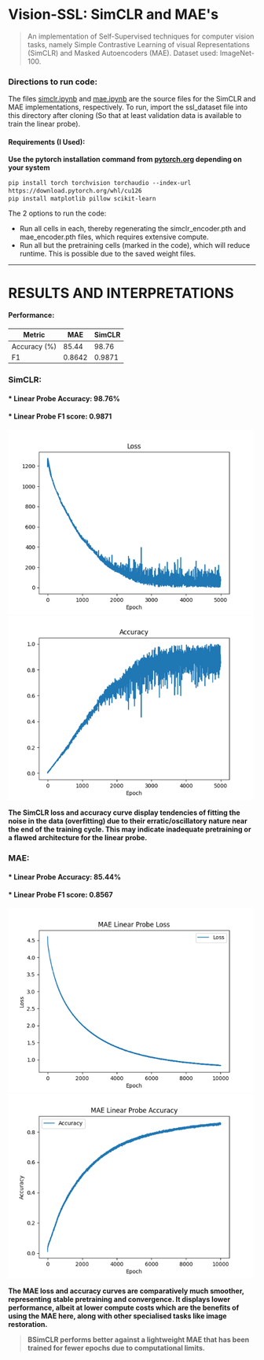 # Vision-SSL: SimCLR and MAE's
> An implementation of Self-Supervised techniques for computer vision tasks, namely Simple Contrastive Learning of visual Representations (SimCLR) and Masked Autoencoders (MAE). Dataset used: ImageNet-100.
### Directions to run code: 
The files [simclr.ipynb](https://github.com/shreshth3000/Vision-SSL/blob/main/simclr.ipynb) and [mae.ipynb](https://github.com/shreshth3000/Vision-SSL/blob/main/mae.ipynb) are the source files for the SimCLR and MAE implementations, respectively. To run, import the ssl_dataset file into this directory after cloning (So that at least validation data is available to train the linear probe).
#### Requirements (I Used): 
**Use the pytorch installation command from [pytorch.org](https://pytorch.org/get-started/locally/) depending on your system**
```
pip install torch torchvision torchaudio --index-url https://download.pytorch.org/whl/cu126
pip install matplotlib pillow scikit-learn
```
The 2 options to run the code:
* Run all cells in each, thereby regenerating the simclr_encoder.pth and mae_encoder.pth files, which requires extensive compute.
* Run all but the pretraining cells (marked in the code), which will reduce runtime. This is possible due to the saved weight files.
---
# RESULTS AND INTERPRETATIONS
#### Performance:
|**Metric**|**MAE**|**SimCLR**|
|----------|-------|----------|
|Accuracy (%)|85.44|98.76|
|F1|0.8642|0.9871|

### SimCLR:
#### * **Linear Probe Accuracy:** 98.76%
#### * **Linear Probe F1 score:** 0.9871

<p float="left">
  <img src="images/SimCLR_loss.png" width=500/>
  <img src="images/SimCLR_accuracy.png" width=500/>
</p>



**The SimCLR loss and accuracy curve display tendencies of fitting the noise in the data (overfitting) due to their erratic/oscillatory nature near the end of the training cycle. This may indicate inadequate pretraining or a flawed architecture for the linear probe.**


### MAE:
#### * **Linear Probe Accuracy:** 85.44%
#### * **Linear Probe F1 score:** 0.8567

<p float="left">
  <img src="images/mae_linear_probe_loss.png" width=500/>
  <img src="images/mae_linear_probe_accuracy.png" width=500/>
</p>


**The MAE loss and accuracy curves are comparatively much smoother, representing stable pretraining and convergence. It displays lower performance, albeit at lower compute costs which are the benefits of using the MAE here, along with other specialised tasks like image restoration.**


> **BSimCLR performs better against a lightweight MAE that has been trained for fewer epochs due to computational limits.**




